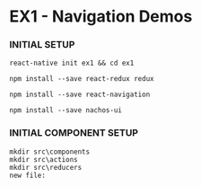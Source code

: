 # EX1 - Navigation Demos

### INITIAL SETUP

`react-native init ex1 && cd ex1`

`npm install --save react-redux redux`

`npm install --save react-navigation`

`npm install --save nachos-ui`

### INITIAL COMPONENT SETUP

```
mkdir src\components
mkdir src\actions
mkdir src\reducers
new file:
```
